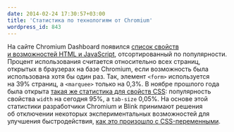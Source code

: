 ```yaml
---
date: 2014-02-24 17:30:57+03:00
title: 'Статистика по технологиям от Chromium'
wordpress_id: 843
---
```


На сайте Chromium Dashboard появился [список свойств и возможностей HTML и JavaScript](http://www.chromestatus.com/metrics/feature/popularity), отсортированный по популярности. Процент использования считается относительно всех страниц, открытых в браузерах на базе Chromium, если возможность была использована хотя бы один раз. Так, элемент `<form>` используется на 39% страниц, а `<marquee>` только на 0,3%. В ноябре прошлого года была открыта [такая же статистика для свойств CSS](http://www.chromestatus.com/metrics/css/popularity): популярность свойства `width` на сегодня 95%, а `tab-size` 0,05%. На основе этой статистики разработчики Chromium и Blink принимают решения об отключении некоторых экспериментальных возможностей для улучшения быстродействия, [как это произошло с CSS-переменными](http://web-standards.ru/news/839/).
